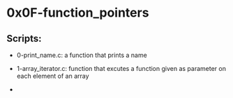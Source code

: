 # 0x0F-function_pointers

## Scripts:

- 0-print_name.c:
	a function that prints a name

- 1-array_iterator.c:
	function that excutes a function given as parameter on each element of an array

- 
